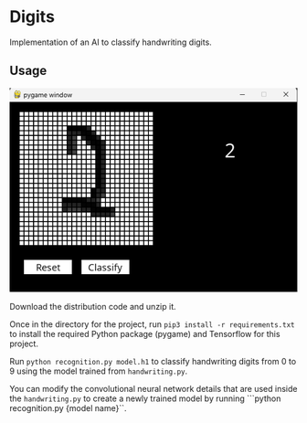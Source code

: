 # Digits
Implementation of an AI to classify handwriting digits.

## Usage

![](logo.png)

Download the distribution code and unzip it.

Once in the directory for the project, run ```pip3 install -r requirements.txt``` to install the required Python package (pygame) and Tensorflow for this project.

Run ```python recognition.py model.h1``` to classify handwriting digits from 0 to 9 using the model trained from ```handwriting.py```.

You can modify the convolutional neural network details that are used inside the ```handwriting.py``` to create a newly trained model by running ```python recognition.py {model name}``.
